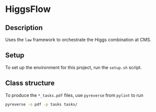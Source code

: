 # HiggsFlow

## Description

Uses the `law` framework to orchestrate the Higgs combination at CMS.

## Setup

To set up the environment for this project, run the `setup.sh` script.

## Class structure

To produce the `*_tasks.pdf` files, use `pyreverse` from `pylint` to run

```sh
pyreverse -o pdf -p tasks tasks/
```
